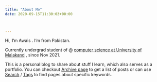 ```yaml
---
title: "About Me"
date: 2020-09-15T11:30:03+00:00



---
```

Hi, I’m Awais . I’m from Pakistan. 

Currently undergrad student of @ <a href="https://uom.edu.pk" style="text-decoration: underline;">computer science at University of Malakand</a> , since Nov 2021.

This is a personal blog to share about stuff I learn, which also serves as a portfolio.
You can checkout <a href="http://awaismustafa.com/archives" style="text-decoration: underline;">Archive page</a> to get a list of posts or can use [<u>Search</u>](http://awaismustafa.com/search) / [<u>Tags</u>](http://awaismustafa.com/tags) to find pages about specific keywords.



